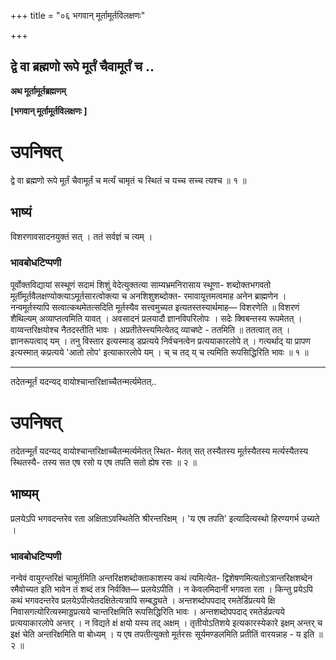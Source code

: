 +++
title = "०६ भगवान् मूर्तामूर्तविलक्षणः"

+++


## द्वे वा ब्रह्मणो रूपे मूर्तं चैवामूर्तं च ..

**अथ मूर्तामूर्तब्रह्मणम्**

**\[भगवान् मूर्तामूर्तविलक्षणः \]**

# **उपनिषत्**

द्वे वा ब्रह्मणो रूपे मूर्तं चैवामूर्तं च मर्त्यं चामृतं च स्थितं च यच्च सच्च त्यश्च ॥ १ ॥

## **भाष्यं**

विशरणावसादनयुक्तं सत् । ततं सर्वज्ञं च त्यम् ।

### **भावबोधटिप्पणी**

पूर्वोक्तविद्यायां सस्थूणं सदामं शिशुं वेदेत्युक्तत्या साम्यभ्रमनिरासाय स्थूणा- शब्दोक्तभगवतो मूर्तीमूर्तवैलक्षण्योक्त्याऽमूर्तसारत्वोक्त्या च अनशिशुशब्दोक्त- रमावायूत्तमत्वमाह अनेन ब्राह्मणेन । नन्वमूर्तस्यापि सत्वात्कथमेतत्सदिति मूर्तस्यैव सत्त्वमुच्यत इत्यतस्तस्यार्थमाह— विशरणेति ॥ विशरणं शैथिल्यम् अव्याप्तत्वमिति यावत् । अवसादनं प्रलयादौ ज्ञानविपरिलोपः । सदेः क्विबन्तस्य रूपमेतत् । वाय्वन्तरिक्षयोश्च नैतदस्तीति भावः । अप्रतीतेस्त्त्यमित्येतद् व्याचष्टे - ततमिति ॥ ततत्वात् तत् । ज्ञानरूपत्वाद् यम् । तनु विस्तार इत्यस्माड् डप्रत्यये निर्वचनत्वेन प्रत्ययाकारलोपे त् । गत्यर्थाद् या प्रापण इत्यस्मात् कप्रत्यये 'आतो लोप' इत्याकारलोपे यम् । च् च तद् य् च त्यमिति रूपसिद्धिरिति भावः ॥ १ ॥

------------------------------------------------------------------------

तदेतन्मूर्तं यदन्यद् वायोश्चान्तरिक्षाच्चैतन्मर्त्यमेतत्..

# **उपनिषत्**

तदेतन्मूर्तं यदन्यद् वायोश्चान्तरिक्षाच्चैतन्मर्त्यमेतत् स्थित- मेतत् सत् तस्यैतस्य मूर्तस्यैतस्य मर्त्यस्यैतस्य स्थितस्यै- तस्य सत एष रसो य एष तपति सतो ह्येष रसः ॥ २ ॥

## **भाष्यम्**

प्रलयेऽपि भगवदन्तरेव रता अक्षिताऽवस्थितेति श्रीरन्तरिक्षम् । 'य एष तपति' इत्यादित्यस्थो हिरण्यगर्भ उच्यते ।

### **भावबोधटिप्पणी**

नन्वेवं वायुरन्तरिक्षं चामूर्तमिति अन्तरिक्षशब्दोक्ताकाशस्य कथं त्यमित्येत- द्विशेषणमित्यतोऽत्रान्तरिक्षशब्देन रमैवोच्यत इति भावेन तं शब्दं तत्र निर्वक्ति— प्रलयेऽपीति । न केवलमिदानीं भगवता रता । किन्तु प्रयेऽपि कथं भगवदन्तरेव प्रलयेऽपीत्येतदक्षितेत्यत्रापि सम्बद्ध्यते । अन्तशब्दोपपदाद् रमतेर्डिप्रत्यये क्षि निवासगत्योरित्यस्माड्डप्रत्यये चान्तरिक्षमिति रूपसिद्धिरिति भावः । अन्तशब्दोपपदाद् रमतेर्डप्रत्यये प्रत्ययाकारलोपे अन्तर् । न विद्यते क्षं क्षयो यस्य तद् अक्षम् । तृतीयोऽतिशये इत्यकारस्येकारे इक्षम् अन्तर् च इक्षं चेति अन्तरिक्षमिति वा बोध्यम् । य एष तपतीत्युक्तो मूर्तरसः सूर्यमण्डलमिति प्रतीतिं वारयन्नाह - य इति ॥ २ ॥

